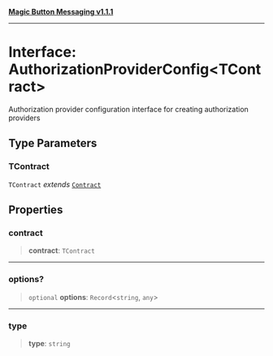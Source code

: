 [**Magic Button Messaging v1.1.1**](../README.md)

***

# Interface: AuthorizationProviderConfig\<TContract\>

Authorization provider configuration interface for creating authorization providers

## Type Parameters

### TContract

`TContract` *extends* [`Contract`](../type-aliases/Contract.md)

## Properties

### contract

> **contract**: `TContract`

***

### options?

> `optional` **options**: `Record`\<`string`, `any`\>

***

### type

> **type**: `string`
